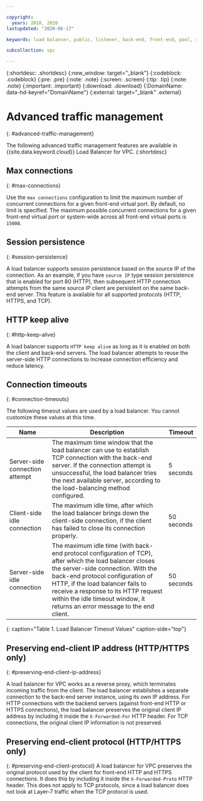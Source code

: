 ```yaml
---

copyright:
  years: 2018, 2020
lastupdated: "2020-06-17"

keywords: load balancer, public, listener, back-end, front-end, pool, round-robin, weighted, connections, methods, policies, APIs, access, ports, vpc, vpc network, layer-7

subcollection: vpc

---
```


{:shortdesc: .shortdesc}
{:new_window: target="_blank"}
{:codeblock: .codeblock}
{:pre: .pre}
{:note: .note}
{:screen: .screen}
{:tip: .tip}
{:note: .note}
{:important: .important}
{:download: .download}
{:DomainName: data-hd-keyref="DomainName"}
{:external: target="_blank" .external}

# Advanced traffic management
{: #advanced-traffic-management}

The following advanced traffic management features are available in {{site.data.keyword.cloud}} Load Balancer for VPC.
{:shortdesc}

## Max connections
{: #max-connections}


Use the `max connections` configuration to limit the maximum number of concurrent connections for a given front-end virtual port. By default, no limit is specified. The maximum possible concurrent connections for a given front-end virtual port or system-wide across all front-end virtual ports is `15000`.

## Session persistence
{: #session-persistence}

A load balancer supports session persistence based on the source IP of the connection. As an example, if you have `source IP` type session persistence that is enabled for port 80 (HTTP), then subsequent HTTP connection attempts from the same source IP client are persistent on the same back-end server. This feature is available for all supported protocols (HTTP, HTTPS, and TCP).

## HTTP keep alive
{: #http-keep-alive}

A load balancer supports `HTTP keep alive` as long as it is enabled on both the client and back-end servers. The load balancer attempts to reuse the server-side HTTP connections to increase connection efficiency and reduce latency.

## Connection timeouts
{: #connection-timeouts}

The following timeout values are used by a load balancer. You cannot customize these values at this time.

| Name | Description | Timeout |
| ------------------------------------------ | --------------------------------------------------- | ------------------- |
| Server-side connection attempt    | The maximum time window that the load balancer can use to establish TCP connection with the back-end server. If the connection attempt is unsuccessful, the load balancer tries the next available server, according to the load-balancing method configured. | 5 seconds   |
| Client-side idle connection  | The maximum idle time, after which the load balancer brings down the client-side connection, if the client has failed to close its connection properly.| 50 seconds  |
| Server-side idle connection | The maximum idle time (with back-end protocol configuration of TCP), after which the load balancer closes the server-side connection. With the back-end protocol configuration of HTTP, if the load balancer fails to receive a response to its HTTP request within the idle timeout window, it returns an error message to the end client.                                | 50 seconds |
{: caption="Table 1. Load Balancer Timeout Values" caption-side="top"}

## Preserving end-client IP address (HTTP/HTTPS only)
{: #preserving-end-client-ip-address}

A load balancer for VPC works as a reverse proxy, which terminates incoming traffic from the client. The load balancer establishes a separate connection to the back-end server instance, using its own IP address. For HTTP connections with the backend servers (against front-end HTTP or HTTPS connections), the load balancer preserves the original client IP address by including it inside the `X-Forwarded-For` HTTP header. For TCP connections, the original client IP information is not preserved.

## Preserving end-client protocol (HTTP/HTTPS only)
{: #preserving-end-client-protocol}
A load balancer for VPC preserves the original protocol used by the client for front-end HTTP and HTTPS connections. It does this by including it inside the `X-Forwarded-Proto` HTTP header. This does not apply to TCP protocols, since a load balancer does not look at Layer-7 traffic when the TCP protocol is used.
